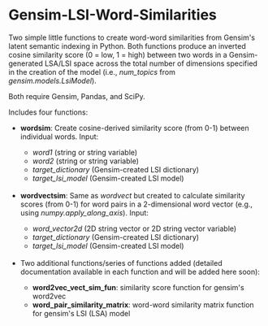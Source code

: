 # Gensim-LSI-Word-Similarities
Two simple little functions to create word-word similarities from Gensim's latent semantic indexing in Python. Both functions produce an inverted cosine similarity score (0 = low, 1 = high) between two words in a Gensim-generated LSA/LSI space across the total number of dimensions specified in the creation of the model (i.e., <i>num_topics</i> from <i>gensim.models.LsiModel</i>).

<p>Both require Gensim, Pandas, and SciPy.

<p>Includes four functions:
<ul>
<li><b>wordsim</b>: Create cosine-derived similarity score (from 0-1) between individual words. Input: </li>
	<ul>
	<li><i>word1</i> (string or string variable)</li>
	<li><i>word2</i> (string or string variable)</li>
	<li><i>target_dictionary</i> (Gensim-created LSI dictionary)</li>
	<li><i>target_lsi_model</i> (Gensim-created LSI model)</li>
	</ul>
<br>
<li><b>wordvectsim</b>: Same as <i>wordvect</i> but created to calculate similarity scores (from 0-1) for word pairs in a 2-dimensional word vector (e.g., using <i>numpy.apply_along_axis</i>). Input:</li>
	<ul>
	<li><i>word_vector2d</i> (2D string vector or 2D string vector variable)</li>
	<li><i>target_dictionary</i> (Gensim-created LSI dictionary)</li>
	<li><i>target_lsi_model</i> (Gensim-created LSI model)</li>
	</ul>
<br>
<li>Two additional functions/series of functions added (detailed documentation available in each function and will be added here soon):</li>
	<ul>
	<li><b>word2vec_vect_sim_fun</b>: similarity score function for gensim's word2vec</li>
	<li><b>word_pair_similarity_matrix</b>: word-word similarity matrix function for gensim's LSI (LSA) model</li>
	</ul>
</ul>